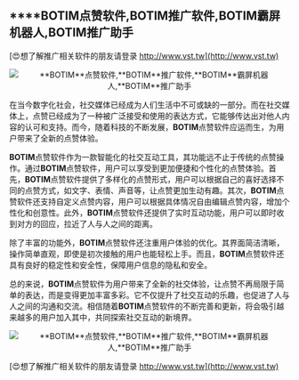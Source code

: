 ## ****BOTIM**点赞软件,**BOTIM**推广软件,**BOTIM**霸屏机器人,**BOTIM**推广助手**

[😍想了解推广相关软件的朋友请登录 http://www.vst.tw](http://www.vst.tw)

 <center><img src="https://vst.tw/MP4/tuiguang/png/3.png" alt="**BOTIM**点赞软件,**BOTIM**推广软件,**BOTIM**霸屏机器人,**BOTIM**推广助手"></center>

在当今数字化社会，社交媒体已经成为人们生活中不可或缺的一部分。而在社交媒体上，点赞已经成为了一种被广泛接受和使用的表达方式，它能够传达出对他人内容的认可和支持。而今，随着科技的不断发展，**BOTIM**点赞软件应运而生，为用户带来了全新的点赞体验。

**BOTIM**点赞软件作为一款智能化的社交互动工具，其功能远不止于传统的点赞操作。通过**BOTIM**点赞软件，用户可以享受到更加便捷和个性化的点赞体验。首先，**BOTIM**点赞软件提供了多样化的点赞形式，用户可以根据自己的喜好选择不同的点赞方式，如文字、表情、声音等，让点赞更加生动有趣。其次，**BOTIM**点赞软件还支持自定义点赞内容，用户可以根据具体情况自由编辑点赞内容，增加个性化和创意性。此外，**BOTIM**点赞软件还提供了实时互动功能，用户可以即时收到对方的回应，拉近了人与人之间的距离。

除了丰富的功能外，**BOTIM**点赞软件还注重用户体验的优化。其界面简洁清晰，操作简单直观，即使是初次接触的用户也能轻松上手。而且，**BOTIM**点赞软件还具有良好的稳定性和安全性，保障用户信息的隐私和安全。

总的来说，**BOTIM**点赞软件为用户带来了全新的社交体验，让点赞不再局限于简单的表达，而是变得更加丰富多彩。它不仅提升了社交互动的乐趣，也促进了人与人之间的沟通和交流。相信随着**BOTIM**点赞软件的不断完善和更新，将会吸引越来越多的用户加入其中，共同探索社交互动的新境界。

 <center><img src="https://vst.tw/MP4/tuiguang/png/5.png" alt="**BOTIM**点赞软件,**BOTIM**推广软件,**BOTIM**霸屏机器人,**BOTIM**推广助手"></center>

[😍想了解推广相关软件的朋友请登录 http://www.vst.tw](http://www.vst.tw)



